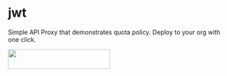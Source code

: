 # jwt

Simple API Proxy that demonstrates quota policy.
Deploy to your org with one click.

<a href="https://deploynow.apigee.com/login-form/?repo=https://github.com/mukundha/apigee-brewery.git&apiFolder=quota-basic/&makeScript=make.sh">
<img src="https://raw.githubusercontent.com/apigee/apigee-deploy-now/master/images/deploy_to_apigee.png" align="left" height="45" width="232" >
</a>
